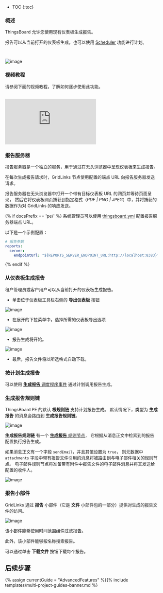 * TOC
{:toc}


### 概述

ThingsBoard 允许您使用现有仪表板生成报告。

报告可以从当前打开的仪表板生成，也可以使用 [Scheduler](/docs/{{docsPrefix}}user-guide/scheduler/#generate-report) 功能进行计划。

<br>

![image](/images/user-guide/reporting.svg)

### 视频教程

请参阅下面的视频教程，了解如何逐步使用此功能。

<br>
<div id="video">  
    <div id="video_wrapper">
        <iframe src="https://www.youtube.com/embed/QTeCoe5rUF0" frameborder="0" allowfullscreen></iframe>
    </div>
</div> 

### 报告服务器

报告服务器是一个独立的服务，用于通过在无头浏览器中呈现仪表板来生成报告。

在每次生成报告请求时，GridLinks 节点使用配置的端点 URL 向报告服务器发送请求。

报告服务器在无头浏览器中打开一个带有目标仪表板 URL 的网页并等待页面呈现，
然后它将仪表板网页捕获到指定格式（*PDF \| PNG \| JPEG*）中，并将捕获的数据作为对 GridLinks 的响应发送。

{% if docsPrefix == 'pe/' %}
系统管理员可以使用 [thingsboard.yml](/docs/user-guide/install/pe/config/) 配置报告服务器端点 URL。

以下是一个示例配置：

```yaml
# 报告参数
reports:
  server:
    endpointUrl: "${REPORTS_SERVER_ENDPOINT_URL:http://localhost:8383}"
```
{% endif %}

### 从仪表板生成报告

租户管理员或客户用户可以从当前打开的仪表板生成报告。

- 单击位于仪表板工具栏右侧的 **导出仪表板** 按钮

![image](/images/user-guide/ui/reporting-export-dashboard-button.png)

- 在展开的下拉菜单中，选择所需的仪表板导出选项

![image](/images/user-guide/ui/reporting-export-dashboard-options.png)

- 报告生成将开始。

![image](/images/user-guide/ui/reporting-export-dashboard-progress.png)

- 最后，报告文件将以所选格式自动下载。

### 按计划生成报告

可以使用 [**生成报告** 调度程序事件](/docs/{{docsPrefix}}user-guide/scheduler/#generate-report) 通过计划调用报告生成。

### 生成报告规则链

ThingsBoard PE 的默认 **根规则链** 支持计划报告生成。
默认情况下，类型为 **生成报告** 的消息会路由到 **生成报告规则链**。

![image](/images/user-guide/ui/reporting-pe-root-rule-chain-switch.png)

**生成报告规则链** 有一个 [**生成报告** 规则节点](/docs/{{docsPrefix}}user-guide/rule-engine-2-0/action-nodes/#generate-report-node)，
它根据从消息正文中检索到的报告配置执行报告生成。

如果消息正文有一个字段 ```sendEmail```，并且其值设置为 ```true```，
则元数据中 ```attachments``` 字段中带有报告文件引用的消息将被路由到与电子邮件相关的规则节点。
电子邮件规则节点将准备带有附件中报告文件的电子邮件消息并将其发送给配置的收件人。

![image](/images/user-guide/ui/reporting-generate-report-rule-chain.png)

### 报告小部件

GridLinks 通过 **报告** 小部件（它是 **文件** 小部件包的一部分）提供对生成的报告文件的访问。

![image](/images/user-guide/ui/reporting-reports-widget.png)
 
该小部件能够使用时间范围组件过滤报告。

此外，该小部件能够按名称搜索报告。

可以通过单击 **下载文件** 按钮下载每个报告。

## 后续步骤

{% assign currentGuide = "AdvancedFeatures" %}{% include templates/multi-project-guides-banner.md %}